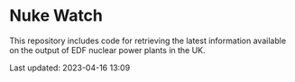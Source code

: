 # Nuke Watch

This repository includes code for retrieving the latest information available on the output of EDF nuclear power plants in the UK.

Last updated: 2023-04-16 13:09